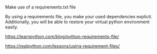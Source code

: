 Make use of a requirements.txt file

By using a requirements file, you make your used dependencies explicit.
Additionally, you will be able to restore your virtual python environment easily.

https://learnpython.com/blog/python-requirements-file/

https://realpython.com/lessons/using-requirement-files/

